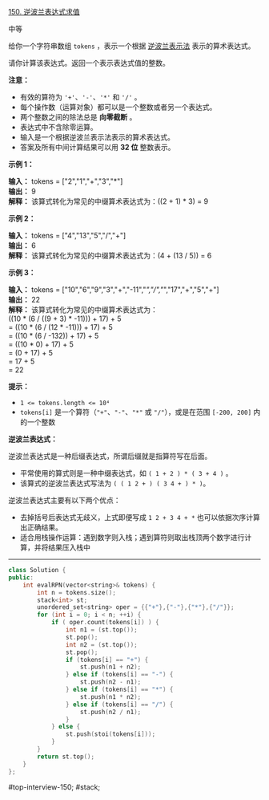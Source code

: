 [150. 逆波兰表达式求值](https://leetcode.cn/problems/evaluate-reverse-polish-notation/)

中等

给你一个字符串数组 `tokens` ，表示一个根据 [逆波兰表示法](https://baike.baidu.com/item/%E9%80%86%E6%B3%A2%E5%85%B0%E5%BC%8F/128437) 表示的算术表达式。

请你计算该表达式。返回一个表示表达式值的整数。

**注意：**

- 有效的算符为 `'+'`、`'-'`、`'*'` 和 `'/'` 。
- 每个操作数（运算对象）都可以是一个整数或者另一个表达式。
- 两个整数之间的除法总是 **向零截断** 。
- 表达式中不含除零运算。
- 输入是一个根据逆波兰表示法表示的算术表达式。
- 答案及所有中间计算结果可以用 **32 位** 整数表示。

**示例 1：**

**输入：** tokens = ["2","1","+","3","*"]  
**输出：** 9  
**解释：** 该算式转化为常见的中缀算术表达式为：((2 + 1) * 3) = 9  

**示例 2：**

**输入：** tokens = ["4","13","5","/","+"]  
**输出：** 6  
**解释：** 该算式转化为常见的中缀算术表达式为：(4 + (13 / 5)) = 6  

**示例 3：**

**输入：** tokens = ["10","6","9","3","+","-11","*","/","*","17","+","5","+"]  
**输出：** 22  
**解释：** 该算式转化为常见的中缀算术表达式为：  
  ((10 * (6 / ((9 + 3) * -11))) + 17) + 5  
= ((10 * (6 / (12 * -11))) + 17) + 5  
= ((10 * (6 / -132)) + 17) + 5  
= ((10 * 0) + 17) + 5  
= (0 + 17) + 5  
= 17 + 5  
= 22  

**提示：**

- `1 <= tokens.length <= 10⁴`
- `tokens[i]` 是一个算符（`"+"`、`"-"`、`"*"` 或 `"/"`），或是在范围 `[-200, 200]` 内的一个整数

**逆波兰表达式：**

逆波兰表达式是一种后缀表达式，所谓后缀就是指算符写在后面。

- 平常使用的算式则是一种中缀表达式，如 `( 1 + 2 ) * ( 3 + 4 )` 。
- 该算式的逆波兰表达式写法为 `( ( 1 2 + ) ( 3 4 + ) * )`。

逆波兰表达式主要有以下两个优点：

- 去掉括号后表达式无歧义，上式即便写成 `1 2 + 3 4 + *` 也可以依据次序计算出正确结果。
- 适合用栈操作运算：遇到数字则入栈；遇到算符则取出栈顶两个数字进行计算，并将结果压入栈中
---- ----
```cpp
class Solution {
public:
    int evalRPN(vector<string>& tokens) {
        int n = tokens.size();
        stack<int> st;
        unordered_set<string> oper = {{"+"},{"-"},{"*"},{"/"}};
        for (int i = 0; i < n; ++i) {
            if ( oper.count(tokens[i]) ) {
                int n1 = (st.top());
                st.pop();
                int n2 = (st.top());
                st.pop();
                if (tokens[i] == "+") {
                    st.push(n1 + n2);
                } else if (tokens[i] == "-") {
                    st.push(n2 - n1);
                } else if (tokens[i] == "*") {
                    st.push(n1 * n2);
                } else if (tokens[i] == "/") {
                    st.push(n2 / n1);
                }
            } else {
                st.push(stoi(tokens[i]));
            }
        }
        return st.top();
    }
};
```
#top-interview-150; #stack;  